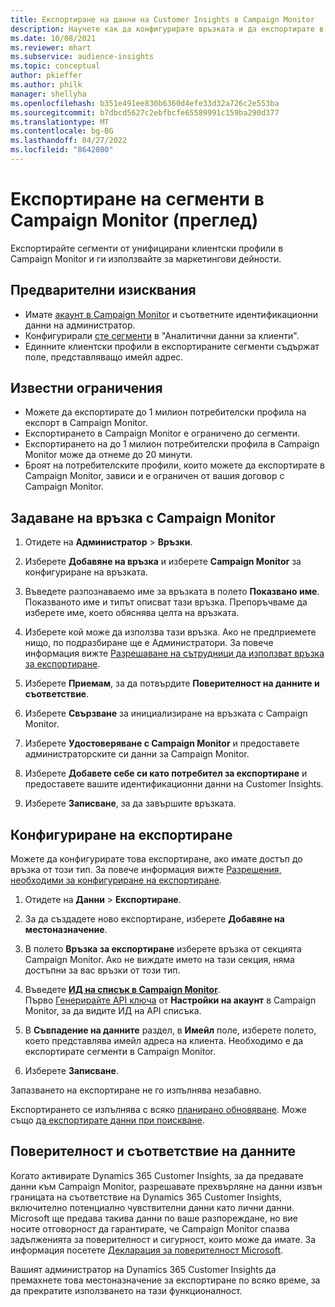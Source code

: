 ```yaml
---
title: Експортиране на данни на Customer Insights в Campaign Monitor
description: Научете как да конфигурирате връзката и да експортирате в Campaign Monitor.
ms.date: 10/08/2021
ms.reviewer: mhart
ms.subservice: audience-insights
ms.topic: conceptual
author: pkieffer
ms.author: philk
manager: shellyha
ms.openlocfilehash: b351e491ee830b6360d4efe33d32a726c2e553ba
ms.sourcegitcommit: b7dbcd5627c2ebfbcfe65589991c159ba290d377
ms.translationtype: MT
ms.contentlocale: bg-BG
ms.lasthandoff: 04/27/2022
ms.locfileid: "8642080"
---
```

# <a name="export-segments-to-campaign-monitor-preview"></a>Експортиране на сегменти в Campaign Monitor (преглед)

Експортирайте сегменти от унифицирани клиентски профили в Campaign Monitor и ги използвайте за маркетингови дейности.

## <a name="prerequisites"></a>Предварителни изисквания

-   Имате [акаунт в Campaign Monitor](https://www.campaignmonitor.com/) и съответните идентификационни данни на администратор.
-   Конфигурирали [сте сегменти](segments.md) в "Аналитични данни за клиенти".
-   Единните клиентски профили в експортираните сегменти съдържат поле, представляващо имейл адрес.

## <a name="known-limitations"></a>Известни ограничения

- Можете да експортирате до 1 милион потребителски профила на експорт в Campaign Monitor.
- Експортирането в Campaign Monitor е ограничено до сегменти.
- Експортирането на до 1 милион потребителски профила в Campaign Monitor може да отнеме до 20 минути. 
- Броят на потребителските профили, които можете да експортирате в Campaign Monitor, зависи и е ограничен от вашия договор с Campaign Monitor.

## <a name="set-up-connection-to-campaign-monitor"></a>Задаване на връзка с Campaign Monitor

1. Отидете на **Администратор** > **Връзки**.

1. Изберете **Добавяне на връзка** и изберете **Campaign Monitor** за конфигуриране на връзката.

1. Въведете разпознаваемо име за връзката в полето **Показвано име**. Показваното име и типът описват тази връзка. Препоръчваме да изберете име, което обяснява целта на връзката.

1. Изберете кой може да използва тази връзка. Ако не предприемете нищо, по подразбиране ще е Администратори. За повече информация вижте [Разрешаване на сътрудници да използват връзка за експортиране](connections.md#allow-contributors-to-use-a-connection-for-exports).

1. Изберете **Приемам**, за да потвърдите **Поверителност на данните и съответствие**.

1. Изберете **Свързване** за инициализиране на връзката с Campaign Monitor.

1. Изберете **Удостоверяване с Campaign Monitor** и предоставете администраторските си данни за Campaign Monitor.

1. Изберете **Добавете себе си като потребител за експортиране** и предоставете вашите идентификационни данни на Customer Insights.

1. Изберете **Записване**, за да завършите връзката.

## <a name="configure-an-export"></a>Конфигуриране на експортиране

Можете да конфигурирате това експортиране, ако имате достъп до връзка от този тип. За повече информация вижте [Разрешения, необходими за конфигуриране на експортиране](export-destinations.md#set-up-a-new-export).

1. Отидете на **Данни** > **Експортиране**.

1. За да създадете ново експортиране, изберете **Добавяне на местоназначение**.

1. В полето **Връзка за експортиране** изберете връзка от секцията Campaign Monitor. Ако не виждате името на тази секция, няма достъпни за вас връзки от този тип.

1. Въведете [**ИД на списък в Campaign Monitor**](https://www.campaignmonitor.com/api/getting-started/#your-list-id).    
   Първо [Генерирайте API ключа](https://www.campaignmonitor.com/api/getting-started/) от **Настройки на акаунт** в Campaign Monitor, за да видите ИД на API списъка.  

1. В **Съвпадение на данните** раздел, в **Имейл** поле, изберете полето, което представлява имейл адреса на клиента. Необходимо е да експортирате сегменти в Campaign Monitor.

1. Изберете **Записване**.

Запазването на експортиране не го изпълнява незабавно.

Експортирането се изпълнява с всяко [планирано обновяване](system.md#schedule-tab). Може също [да експортирате данни при поискване](export-destinations.md#run-exports-on-demand). 


## <a name="data-privacy-and-compliance"></a>Поверителност и съответствие на данните

Когато активирате Dynamics 365 Customer Insights, за да предавате данни към Campaign Monitor, разрешавате прехвърляне на данни извън границата на съответствие на Dynamics 365 Customer Insights, включително потенциално чувствителни данни като лични данни. Microsoft ще предава такива данни по ваше разпореждане, но вие носите отговорност да гарантирате, че Campaign Monitor спазва задълженията за поверителност и сигурност, които може да имате. За информация посетете [Декларация за поверителност Microsoft](https://go.microsoft.com/fwlink/?linkid=396732).

Вашият администратор на Dynamics 365 Customer Insights да премахнете това местоназначение за експортиране по всяко време, за да прекратите използването на тази функционалност.
